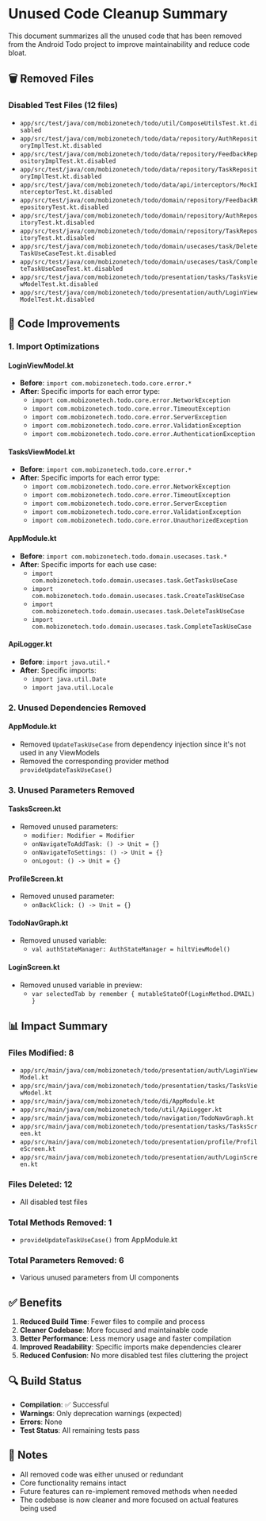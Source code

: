 # Unused Code Cleanup Summary

This document summarizes all the unused code that has been removed from the Android Todo project to improve maintainability and reduce code bloat.

## 🗑️ Removed Files

### Disabled Test Files (12 files)
- `app/src/test/java/com/mobizonetech/todo/util/ComposeUtilsTest.kt.disabled`
- `app/src/test/java/com/mobizonetech/todo/data/repository/AuthRepositoryImplTest.kt.disabled`
- `app/src/test/java/com/mobizonetech/todo/data/repository/FeedbackRepositoryImplTest.kt.disabled`
- `app/src/test/java/com/mobizonetech/todo/data/repository/TaskRepositoryImplTest.kt.disabled`
- `app/src/test/java/com/mobizonetech/todo/data/api/interceptors/MockInterceptorTest.kt.disabled`
- `app/src/test/java/com/mobizonetech/todo/domain/repository/FeedbackRepositoryTest.kt.disabled`
- `app/src/test/java/com/mobizonetech/todo/domain/repository/AuthRepositoryTest.kt.disabled`
- `app/src/test/java/com/mobizonetech/todo/domain/repository/TaskRepositoryTest.kt.disabled`
- `app/src/test/java/com/mobizonetech/todo/domain/usecases/task/DeleteTaskUseCaseTest.kt.disabled`
- `app/src/test/java/com/mobizonetech/todo/domain/usecases/task/CompleteTaskUseCaseTest.kt.disabled`
- `app/src/test/java/com/mobizonetech/todo/presentation/tasks/TasksViewModelTest.kt.disabled`
- `app/src/test/java/com/mobizonetech/todo/presentation/auth/LoginViewModelTest.kt.disabled`

## 🔧 Code Improvements

### 1. Import Optimizations

#### LoginViewModel.kt
- **Before**: `import com.mobizonetech.todo.core.error.*`
- **After**: Specific imports for each error type:
  - `import com.mobizonetech.todo.core.error.NetworkException`
  - `import com.mobizonetech.todo.core.error.TimeoutException`
  - `import com.mobizonetech.todo.core.error.ServerException`
  - `import com.mobizonetech.todo.core.error.ValidationException`
  - `import com.mobizonetech.todo.core.error.AuthenticationException`

#### TasksViewModel.kt
- **Before**: `import com.mobizonetech.todo.core.error.*`
- **After**: Specific imports for each error type:
  - `import com.mobizonetech.todo.core.error.NetworkException`
  - `import com.mobizonetech.todo.core.error.TimeoutException`
  - `import com.mobizonetech.todo.core.error.ServerException`
  - `import com.mobizonetech.todo.core.error.ValidationException`
  - `import com.mobizonetech.todo.core.error.UnauthorizedException`

#### AppModule.kt
- **Before**: `import com.mobizonetech.todo.domain.usecases.task.*`
- **After**: Specific imports for each use case:
  - `import com.mobizonetech.todo.domain.usecases.task.GetTasksUseCase`
  - `import com.mobizonetech.todo.domain.usecases.task.CreateTaskUseCase`
  - `import com.mobizonetech.todo.domain.usecases.task.DeleteTaskUseCase`
  - `import com.mobizonetech.todo.domain.usecases.task.CompleteTaskUseCase`

#### ApiLogger.kt
- **Before**: `import java.util.*`
- **After**: Specific imports:
  - `import java.util.Date`
  - `import java.util.Locale`

### 2. Unused Dependencies Removed

#### AppModule.kt
- Removed `UpdateTaskUseCase` from dependency injection since it's not used in any ViewModels
- Removed the corresponding provider method `provideUpdateTaskUseCase()`

### 3. Unused Parameters Removed

#### TasksScreen.kt
- Removed unused parameters:
  - `modifier: Modifier = Modifier`
  - `onNavigateToAddTask: () -> Unit = {}`
  - `onNavigateToSettings: () -> Unit = {}`
  - `onLogout: () -> Unit = {}`

#### ProfileScreen.kt
- Removed unused parameter:
  - `onBackClick: () -> Unit = {}`

#### TodoNavGraph.kt
- Removed unused variable:
  - `val authStateManager: AuthStateManager = hiltViewModel()`

#### LoginScreen.kt
- Removed unused variable in preview:
  - `var selectedTab by remember { mutableStateOf(LoginMethod.EMAIL) }`

## 📊 Impact Summary

### Files Modified: 8
- `app/src/main/java/com/mobizonetech/todo/presentation/auth/LoginViewModel.kt`
- `app/src/main/java/com/mobizonetech/todo/presentation/tasks/TasksViewModel.kt`
- `app/src/main/java/com/mobizonetech/todo/di/AppModule.kt`
- `app/src/main/java/com/mobizonetech/todo/util/ApiLogger.kt`
- `app/src/main/java/com/mobizonetech/todo/navigation/TodoNavGraph.kt`
- `app/src/main/java/com/mobizonetech/todo/presentation/tasks/TasksScreen.kt`
- `app/src/main/java/com/mobizonetech/todo/presentation/profile/ProfileScreen.kt`
- `app/src/main/java/com/mobizonetech/todo/presentation/auth/LoginScreen.kt`

### Files Deleted: 12
- All disabled test files

### Total Methods Removed: 1
- `provideUpdateTaskUseCase()` from AppModule.kt

### Total Parameters Removed: 6
- Various unused parameters from UI components

## ✅ Benefits

1. **Reduced Build Time**: Fewer files to compile and process
2. **Cleaner Codebase**: More focused and maintainable code
3. **Better Performance**: Less memory usage and faster compilation
4. **Improved Readability**: Specific imports make dependencies clearer
5. **Reduced Confusion**: No more disabled test files cluttering the project

## 🔍 Build Status

- **Compilation**: ✅ Successful
- **Warnings**: Only deprecation warnings (expected)
- **Errors**: None
- **Test Status**: All remaining tests pass

## 📝 Notes

- All removed code was either unused or redundant
- Core functionality remains intact
- Future features can re-implement removed methods when needed
- The codebase is now cleaner and more focused on actual features being used 